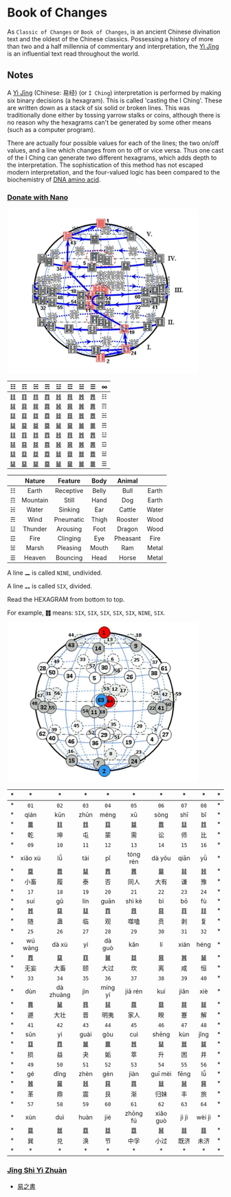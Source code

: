 # Book of Changes

As `Classic of Changes` or `Book of Changes`, is an ancient Chinese divination text and the oldest of the Chinese classics. Possessing a history of more than two and a half millennia of commentary and interpretation, the [Yì Jīng](https://ctext.org/book-of-changes) is an influential text read throughout the world.

## Notes

A [Yì Jīng](https://ctext.org/book-of-changes) (Chinese: 易经) (or `I Ching`) interpretation is performed by making six binary decisions (a hexagram). This is called 'casting the I Ching'. These are written down as a stack of six solid or broken lines. This was traditionally done either by tossing yarrow stalks or coins, although there is no reason why the hexagrams can't be generated by some other means (such as a computer program).

There are actually four possible values for each of the lines; the two on/off values, and a line which changes from on to off or vice versa. Thus one cast of the I Ching can generate two different hexagrams, which adds depth to the interpretation. The sophistication of this method has not escaped modern interpretation, and the four-valued logic has been compared to the biochemistry of [DNA amino acid](https://www.genome.gov/genetics-glossary/Genetic-Code).

### [Donate with Nano](https://nano.to/nano_1epekqnnr185e6dparfchfy7zbthfddu7isatwqo9yoaejs6qztiza3rs8kr?title=Donate&success_url=https://88o.io/success?id={{id}}&cancel_url=https://88o.io/)
<img src="global-1.jpg" width="444" alt="Yi Global">

| ☷ | ☶ | ☵ | ☴ | ☳ | ☲ | ☱ | ☰ | ∞ |
|---|---|---|---|---|---|---|---|---|
| [䷁](0.0.md) | [䷖](0.1.md) | [䷇](0.2.md) | [䷓](0.3.md) | [䷏](0.4.md) | [䷢](0.5.md) | [䷬](0.6.md) | [䷋](0.7.md) | ☷ |
| [䷎](1.0.md) | [䷳](1.1.md) | [䷦](1.2.md) | [䷴](1.3.md) | [䷽](1.4.md) | [䷷](1.5.md) | [䷞](1.6.md) | [䷠](1.7.md) | ☶ |
| [䷆](2.0.md) | [䷃](2.1.md) | [䷜](2.2.md) | [䷺](2.3.md) | [䷧](2.4.md) | [䷿](2.5.md) | [䷮](2.6.md) | [䷅](2.7.md) | ☵ |
| [䷭](3.0.md) | [䷑](3.1.md) | [䷯](3.2.md) | [䷸](3.3.md) | [䷟](3.4.md) | [䷱](3.5.md) | [䷛](3.6.md) | [䷫](3.7.md) | ☴ |
| [䷗](4.0.md) | [䷚](4.1.md) | [䷂](4.2.md) | [䷩](4.3.md) | [䷲](4.4.md) | [䷔](4.5.md) | [䷐](4.6.md) | [䷘](4.7.md) | ☳ |
| [䷣](5.0.md) | [䷕](5.1.md) | [䷾](5.2.md) | [䷤](5.3.md) | [䷶](5.4.md) | [䷝](5.5.md) | [䷰](5.6.md) | [䷌](5.7.md) | ☲ |
| [䷒](6.0.md) | [䷨](6.1.md) | [䷻](6.2.md) | [䷼](6.3.md) | [䷵](6.4.md) | [䷥](6.5.md) | [䷹](6.6.md) | [䷉](6.7.md) | ☱ |
| [䷊](7.0.md) | [䷙](7.1.md) | [䷄](7.2.md) | [䷈](7.3.md) | [䷡](7.4.md) | [䷍](7.5.md) | [䷪](7.6.md) | [䷀](7.7.md) | ☰ |

|  | Nature | Feature | Body | Animal |  | 
|---| :-: | :--: | :--: | :--: | :-: | 
| ☷ | Earth | Receptive | Belly | Bull | Earth |
| ☶ | Mountain | Still | Hand | Dog | Earth |
| ☵ | Water | Sinking | Ear | Cattle | Water |
| ☴ | Wind | Pneumatic | Thigh | Rooster | Wood |
| ☳ | Thunder | Arousing | Foot | Dragon | Wood |
| ☲ | Fire | Clinging | Eye | Pheasant | Fire |
| ☱ | Marsh | Pleasing | Mouth | Ram | Metal |
| ☰ | Heaven | Bouncing | Head | Horse | Metal |

A line **⚊** is called `NINE`, undivided.

A line **⚋** is called `SIX`, divided.

Read the HEXAGRAM from bottom to top.

For example, **䷇** means: `SIX`, `SIX`, `SIX`, `SIX`, `SIX`, `NINE`, `SIX`.

<img src="global-2.jpg" width="444" alt="Yi Global">
 
| * | * | * | * | * | * | * | * | * | * |
| - | :-: | :-: | :-: | :-: | :-: | :-: | :-: | :-: | - |
| * | `01` | `02` | `03` | `04` | `05` | `06` | `07` | `08` | * |
| * | qián | kūn | zhūn | méng | xū | sòng | shī | bǐ | * |
| * | [䷀](en/e4b9beqian.md) | [䷁](en/e59da4kun.md) | [䷂](en/e5b1afzhun.md) | [䷃](en/e89299meng.md) | [䷄](en/e99c80xu.md) | [䷅](en/e8aebcsong.md) | [䷆](en/e5b888shi.md) | [䷇](en/e6af94bi.md) | * |
| * | 乾 | 坤 | 屯 | 蒙 | 需 | 讼 | 师 | 比 | * |
| * | `09` | `10` | `11` | `12` | `13` | `14` | `15` | `16` | * |
| * | xiǎo xù | lǚ | tài | pǐ | tóng rén | dà yǒu | qiān| yǜ | * |
| * | [䷈](en/e5b08fe7959cxiaoxu.md) | [䷉](en/e5b1a5lv.md) | [䷊](en/e6b3b0tai.md) | [䷋](en/e590a6pi.md) | [䷌](en/e5908ce4babatongren.md) | [䷍](en/e5a4a7e69c89dayou.md) | [䷎](en/e8b0a6qian.md) | [䷏](en/e8b1abyu.md) | * |
| * | 小畜 | 履 | 泰 | 否 | 同人 | 大有 | 谦 | 豫 | * |
| * | `17` | `18` | `19` | `20` | `21` | `22` | `23` | `24` | * |
| * | suí | gǔ | lín | guān | shì kè | bì | bō | fù | * |
| * | [䷐](en/e99a8fsui.md) | [䷑](en/e89b8agu.md) | [䷒](en/e4b8b4lin.md) | [䷓](en/e8a782guan.md) | [䷔](en/e599ace59791shike.md) | [䷕](en/e8b4b2bi.md) | [䷖](en/e589a5bo.md) | [䷗](en/e5a48dfu.md) | * |
| * | 随 | 蛊 | 临 | 观 | 噬嗑 | 贲 | 剥 | 复 | * |
| * | `25` | `26` | `27` | `28` | `29` | `30` | `31` | `32` | * |
| * | wú wàng | dà xù | yí | dà guò | kǎn | lí | xián | héng | * |
| * | [䷘](en/e697a0e5a684wuwang.md) | [䷙](en/e5a4a7e89384daxu.md) | [䷚](en/e9a290yi.md) | [䷛](en/e5a4a7e8bf87daguo.md) | [䷜](en/e59d8ekan.md) | [䷝](en/e7a6bbli.md) | [䷞](en/e592b8xian.md) | [䷟](en/e68192heng.md) | * |
| * | 无妄 | 大畜 | 颐 | 大过 | 坎 | 离 | 咸 | 恒 | * |
| * | `33` | `34` | `35` | `36` | `37` | `38` | `39` | `40` | * |
| * | dùn | dà zhuàng | jìn | míng yí | jiā rén | kuí | jiǎn | xiè | * |
| * | [䷠](en/e981afdun.md) | [䷡](en/e5a4a7e5a3aedazhuang.md) | [䷢](en/e6998bjin.md) | [䷣](en/e6988ee5a4b7mingyi.md) | [䷤](en/e5aeb6e4babajiaren.md) | [䷥](en/e79dbdkui.md) | [䷦](en/e8b987jian.md) | [䷧](en/e8a7a3xie.md) | * |
| * | 遯 | 大壮 | 晋 | 明夷 | 家人 | 睽 | 蹇 | 解 | * |
| * | `41` | `42` | `43` | `44` | `45` | `46` | `47` | `48` | * |
| * | sǔn | yì | guài | gòu | cuì | shēng | kùn | jǐng | * |
| * | [䷨](en/e68d9fsun.md) | [䷩](en/e79b8ayi.md) | [䷪](en/e5a4acguai.md) | [䷫](en/e5a7a4gou.md) | [䷬](en/e89083cui.md) | [䷭](en/e58d87sheng.md) | [䷮](en/e59bb0kun.md) | [䷯](en/e4ba95jing.md) | * |
| * | 损 | 益 | 夬 | 姤 | 萃 | 升 | 困 | 井 | * |
| * | `49` | `50` | `51` | `52` | `53` | `54` | `55` | `56` | * |
| * | gé | dǐng | zhèn | gèn | jiàn | guī mèi | fēng | lǚ | * |
| * | [䷰](en/e99da9ge.md) | [䷱](en/e9bc8eding.md) | [䷲](en/e99c87zhen.md) | [䷳](en/e889aegen.md) | [䷴](en/e6b890jian.md) | [䷵](en/e5bd92e5a6b9guimei.md) | [䷶](en/e4b8b0feng.md) | [䷷](en/e69785lv.md) | * |
| * | 革 | 鼎 | 震 | 艮 | 渐 | 归妹 | 丰 | 旅 | * |
| * | `57` | `58` | `59` | `60` | `61` | `62` |  `63` | `64` | * |
| * | xùn | duì | huàn | jié | zhōng fú  | xiǎo guò | jì jì | wèi jì | * |
| * | [䷸](en/e5b7bdxun.md) | [䷹](en/e58591dui.md) | [䷺](en/e6b6a3huan.md) | [䷻](en/e88a82jie.md) | [䷼](en/e4b8ade5ad9azhongfu.md) | [䷽](en/e5b08fe8bf87xiaoguo.md) | [䷾](en/e697a2e6b58ejiji.md) | [䷿](en/e69caae6b58eweiji.md) | * |
| * | 巽 | 兑 | 涣 | 节 | 中孚 | 小过 | 既济 | 未济 | * |
| * | * | * | * | * | * | * | * | * | * |

### [Jīng Shì Yì Zhuàn](jing/README_en.md)

- [易之書](README_CN.md)
